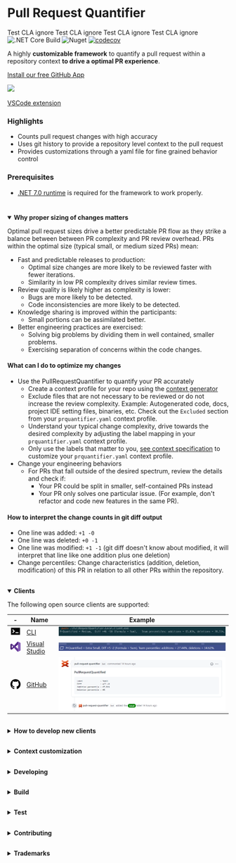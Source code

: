﻿# Pull Request Quantifier
 Test CLA ignore
 Test CLA ignore
 Test CLA ignore
 Test CLA ignore
![.NET Core Build](https://github.com/microsoft/PullRequestQuantifier/workflows/.NET%20Core%20Build/badge.svg)
![Nuget](https://img.shields.io/nuget/v/PullRequestQuantifier.Client)
[![codecov](https://codecov.io/gh/microsoft/PullRequestQuantifier/branch/main/graph/badge.svg?token=3YH6267UFS)](https://codecov.io/gh/microsoft/PullRequestQuantifier)

A highly **customizable framework** to quantify a pull request within a repository
context **to drive a optimal PR experience**.

[Install our free GitHub App](https://github.com/marketplace/pull-request-quantifier)

<span><a href="https://github.com/marketplace/pull-request-quantifier"><img src="./docs/images/client-github_2.png" width="400"/></a></span>

[VSCode extension](https://marketplace.visualstudio.com/items?itemName=ms-1es.pull-request-quantifier)

### Highlights

- Counts pull request changes with high accuracy
- Uses git history to provide a repository level context to the pull request
- Provides customizations through a yaml file for fine grained behavior control

### Prerequisites

- [.NET 7.0 runtime](https://dotnet.microsoft.com/en-us/download/dotnet/7.0) is required for the framework to work properly.

#

<details open>
  <summary display="inline"> <strong>Why proper sizing of changes matters</strong> </summary>
  <p/>
  <p/>  

Optimal pull request sizes drive a better predictable PR flow as they strike a
balance between between PR complexity and PR review overhead. PRs within the
optimal size (typical small, or medium sized PRs) mean:

- Fast and predictable releases to production: 
  - Optimal size changes are more likely to be reviewed faster with fewer
  iterations. 
  - Similarity in low PR complexity drives similar review times. 
- Review quality is likely higher as complexity is lower:
  - Bugs are more likely to be detected.
  - Code inconsistencies are more likely to be detected.
- Knowledge sharing is improved within the participants:
  - Small portions can be assimilated better.
- Better engineering practices are exercised:
  - Solving big problems by dividing them in well contained, smaller problems.
  - Exercising separation of concerns within the code changes.

#### What can I do to optimize my changes

- Use the PullRequestQuantifier to quantify your PR accurately
  - Create a context profile for your repo using the [context generator](https://github.com/microsoft/PullRequestQuantifier/releases)
  - Exclude files that are not necessary to be reviewed or do not increase the
  review complexity. 
  Example: Autogenerated code, docs, project IDE setting files, binaries, etc.
  Check out the `Excluded` section from your `prquantifier.yaml` context profile.
  - Understand your typical change complexity, drive towards the desired complexity
  by adjusting the label mapping in your `prquantifier.yaml` context profile. 
  - Only use the labels that matter to you, [see context specification](./docs/prquantifier-yaml.md)
  to customize your `prquantifier.yaml` context profile.
- Change your engineering behaviors
  - For PRs that fall outside of the desired spectrum, review the details and check
  if:
    - Your PR could be split in smaller, self-contained PRs instead
    - Your PR only solves one particular issue. (For example, don't refactor and
    code new features in the same PR).

#### How to interpret the change counts in git diff output

- One line was added: `+1 -0`
- One line was deleted: `+0 -1`
- One line was modified: `+1 -1` (git diff doesn't know about modified, it will
interpret that line like one addition plus one deletion)
- Change percentiles: Change characteristics (addition, deletion, modification)
of this PR in relation to all other PRs within the repository.

</details>

## 

<details open>
  <summary display="inline"> <strong>Clients</strong> </summary>
<p/>
  <p/>
 The following open source clients are supported:

| - | Name | Example |
|------|------|---------|
| <a href="./src/Clients/PullRequestQuantifier.Local.Client"><img src="./docs/images/cli-icon.png" width="50"/></a>  | [CLI](./src/Clients/PullRequestQuantifier.Local.Client) | ![](./docs/images/client-cli.png) |
| <a href="./src/Clients/PullRequestQuantifier.Vsix.Client"><img src="./docs/images/visual-studio-icon.png" width="50"/></a>  | [Visual Studio](./src/Clients/PullRequestQuantifier.Vsix.Client) | ![](./docs/images/client-vsix.png) |
| <a href="./src/Clients/PullRequestQuantifier.GitHub.Client"><img src="./docs/images/github-icon.png" width="50"/></a>  | [GitHub](./src/Clients/PullRequestQuantifier.GitHub.Client) | ![](./docs/images/client-github.png) |


</details>


##

<details>
  <summary display="inline"> <strong>How to develop new clients</strong> </summary>
  <p/>
  <p/>
Three steps

1. Load the context, if available
1. Call Quantifier
1. Output the results

```c#
// 1. point to the context file (with behavior specification)
var contextFile = "path/to/context/file/prquantifier.yaml";

// 2. quantify local git repository

var quantifyClient = new QuantifyClient(contextFile);
var quantifierResult = await quantifyClient.Compute("path/to/local/git/repo");

// 3. output the results
Console.WriteLine(quantifierResult.Label);
Console.WriteLine(quantifierResult.QuantifiedLinesAdded);
Console.WriteLine(quantifierResult.QuantifiedLinesDeleted);
```

</details>

## 


<details>
  <summary display="inline"> <strong>Context customization</strong> </summary>
  <p/>
  <p/>
  
  See [context specification](./docs/prquantifier-yaml.md) for details of the yaml-based customization.

[Download latest version of context generator](https://github.com/microsoft/PullRequestQuantifier/releases) and run it from the command line inside a git repository.

![](./docs/images/client_context_generator.png) 

</details>

## 

<details>
  <summary display="inline"> <strong>Developing</strong> </summary>
  <p/>
  <p/>
  PullRequestQuantifier uses `netstandard2.1` for the main library(PullRequestQuantifier.Client) and `net5.0` for the unit tests (Xunit).

[Coding guidelines](./docs/CSharpCodingGuidelines.md)
</details>

##

<details>
  <summary display="inline"> <strong>Build</strong> </summary>
  <p/>
  <p/>
  From the root directory

```
dotnet build .\PullRequestQuantifier.sln
```
</details>

##

<details>
  <summary display="inline"> <strong>Test</strong> </summary>
  <p/>
  <p/>
  From the root directory

```
dotnet test .\PullRequestQuantifier.sln
```
</details>

## 

<details>
  <summary display="inline"> <strong>Contributing</strong> </summary>
  <p/>
  <p/>
  This project welcomes contributions and suggestions.  Most contributions require you to agree to a
Contributor License Agreement (CLA) declaring that you have the right to, and actually do, grant us
the rights to use your contribution. For details, visit https://cla.opensource.microsoft.com.

When you submit a pull request, a CLA bot will automatically determine whether you need to provide
a CLA and decorate the PR appropriately (e.g., status check, comment). Simply follow the instructions
provided by the bot. You will only need to do this once across all repos using our CLA.

This project has adopted the [Microsoft Open Source Code of Conduct](https://opensource.microsoft.com/codeofconduct/).
For more information see the [Code of Conduct FAQ](https://opensource.microsoft.com/codeofconduct/faq/) or
contact [opencode@microsoft.com](mailto:opencode@microsoft.com) with any additional questions or comments.
</details>



## 

<details>
  <summary display="inline"> <strong>Trademarks</strong> </summary>
  <p/>
  <p/>
This project may contain trademarks or logos for projects, products, or services. Authorized use of Microsoft 
trademarks or logos is subject to and must follow 
[Microsoft's Trademark & Brand Guidelines](https://www.microsoft.com/en-us/legal/intellectualproperty/trademarks/usage/general).
Use of Microsoft trademarks or logos in modified versions of this project must not cause confusion or imply Microsoft sponsorship.
Any use of third-party trademarks or logos are subject to those third-party's policies.
</details>


